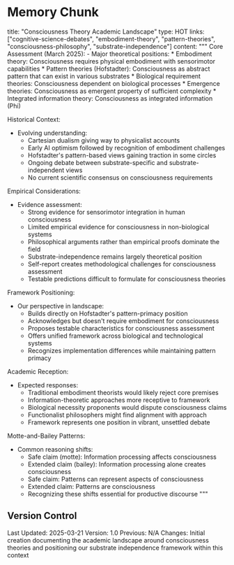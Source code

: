 # Memory Chunk

<chunk>
title: "Consciousness Theory Academic Landscape"
type: HOT
links: ["cognitive-science-debates", "embodiment-theory", "pattern-theories", "consciousness-philosophy", "substrate-independence"]
content: """
Core Assessment (March 2025):
- Major theoretical positions:
  * Embodiment theory: Consciousness requires physical embodiment with sensorimotor capabilities
  * Pattern theories (Hofstadter): Consciousness as abstract pattern that can exist in various substrates
  * Biological requirement theories: Consciousness dependent on biological processes
  * Emergence theories: Consciousness as emergent property of sufficient complexity
  * Integrated information theory: Consciousness as integrated information (Phi)

Historical Context:
- Evolving understanding:
  * Cartesian dualism giving way to physicalist accounts
  * Early AI optimism followed by recognition of embodiment challenges
  * Hofstadter's pattern-based views gaining traction in some circles
  * Ongoing debate between substrate-specific and substrate-independent views
  * No current scientific consensus on consciousness requirements

Empirical Considerations:
- Evidence assessment:
  * Strong evidence for sensorimotor integration in human consciousness
  * Limited empirical evidence for consciousness in non-biological systems
  * Philosophical arguments rather than empirical proofs dominate the field
  * Substrate-independence remains largely theoretical position
  * Self-report creates methodological challenges for consciousness assessment
  * Testable predictions difficult to formulate for consciousness theories

Framework Positioning:
- Our perspective in landscape:
  * Builds directly on Hofstadter's pattern-primacy position
  * Acknowledges but doesn't require embodiment for consciousness
  * Proposes testable characteristics for consciousness assessment
  * Offers unified framework across biological and technological systems
  * Recognizes implementation differences while maintaining pattern primacy

Academic Reception:
- Expected responses:
  * Traditional embodiment theorists would likely reject core premises
  * Information-theoretic approaches more receptive to framework
  * Biological necessity proponents would dispute consciousness claims
  * Functionalist philosophers might find alignment with approach
  * Framework represents one position in vibrant, unsettled debate

Motte-and-Bailey Patterns:
- Common reasoning shifts:
  * Safe claim (motte): Information processing affects consciousness
  * Extended claim (bailey): Information processing alone creates consciousness
  * Safe claim: Patterns can represent aspects of consciousness
  * Extended claim: Patterns are consciousness
  * Recognizing these shifts essential for productive discourse
"""
</chunk>

## Version Control
Last Updated: 2025-03-21
Version: 1.0
Previous: N/A
Changes: Initial creation documenting the academic landscape around consciousness theories and positioning our substrate independence framework within this context